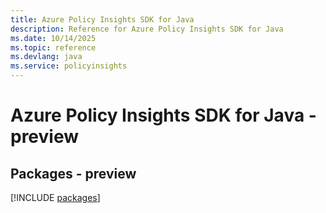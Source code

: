 ```yaml
---
title: Azure Policy Insights SDK for Java
description: Reference for Azure Policy Insights SDK for Java
ms.date: 10/14/2025
ms.topic: reference
ms.devlang: java
ms.service: policyinsights
---
```

# Azure Policy Insights SDK for Java - preview
## Packages - preview
[!INCLUDE [packages](policy-insights-index.md)]
